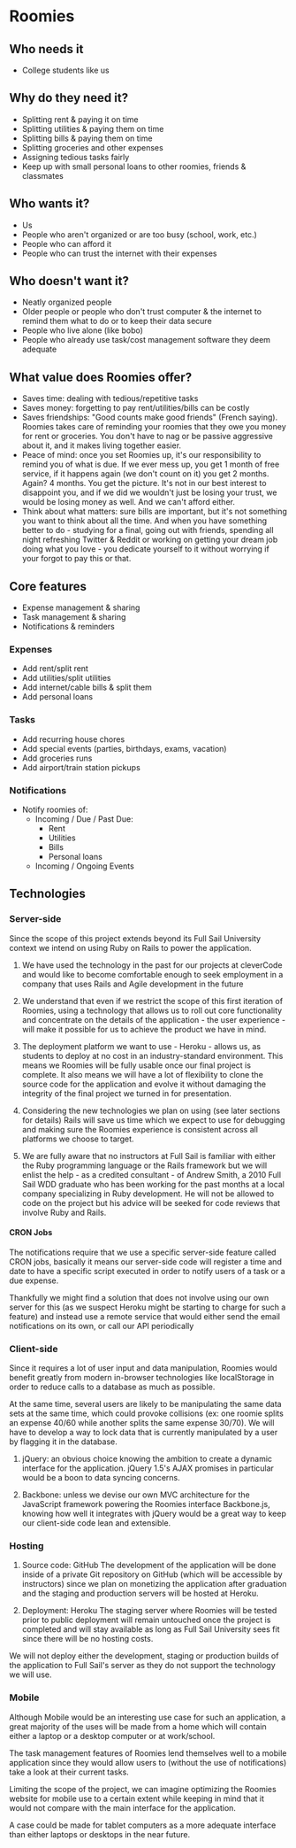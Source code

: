 # Roomies

## Who needs it
* College students like us

## Why do they need it?
* Splitting rent & paying it on time
* Splitting utilities & paying them on time
* Splitting bills & paying them on time
* Splitting groceries and other expenses
* Assigning tedious tasks fairly
* Keep up with small personal loans to other roomies, friends &
  classmates

## Who wants it?
* Us
* People who aren't organized or are too busy (school, work, etc.)
* People who can afford it
* People who can trust the internet with their expenses

## Who doesn't want it?
* Neatly organized people
* Older people or people who don't trust computer & the internet to
  remind them what to do or to keep their data secure
* People who live alone (like bobo)
* People who already use task/cost management software they deem
  adequate

## What value does Roomies offer?
* Saves time: dealing with tedious/repetitive tasks
* Saves money: forgetting to pay rent/utilities/bills can be costly
* Saves friendships: "Good counts make good friends" (French saying).
  Roomies takes care of reminding your roomies that they owe you money
for rent or groceries. You don't have to nag or be passive aggressive
about it, and it makes living together easier.
* Peace of mind: once you set Roomies up, it's our responsibility to
  remind you of what is due. If we ever mess up, you get 1 month of free
service, if it happens again (we don't count on it) you get 2 months.
Again? 4 months. You get the picture. It's not in our best interest to
disappoint you, and if we did we wouldn't just be losing your trust, we
would be losing money as well. And we can't afford either.
* Think about what matters: sure bills are important, but it's not
  something you want to think about all the time. And when you have
something better to do - studying for a final, going out with friends,
spending all night refreshing Twitter & Reddit or working on getting
your dream job doing what you love - you dedicate yourself to it without
worrying if your forgot to pay this or that.

## Core features
* Expense management & sharing
* Task management & sharing
* Notifications & reminders

### Expenses
* Add rent/split rent
* Add utilities/split utilities
* Add internet/cable bills & split them
* Add personal loans

### Tasks
* Add recurring house chores
* Add special events (parties, birthdays, exams, vacation)
* Add groceries runs
* Add airport/train station pickups

### Notifications
* Notify roomies of:
  * Incoming / Due / Past Due:
    * Rent
    * Utilities
    * Bills
    * Personal loans
  * Incoming / Ongoing Events

## Technologies

### Server-side
Since the scope of this project extends beyond its Full Sail University
context we intend on using Ruby on Rails to power the application. 

1. We have used the technology in the past for our projects at
   cleverCode and would like to become comfortable enough to seek
employment in a company that uses Rails and Agile development in the
future

2. We understand that even if we restrict the scope of this first
   iteration of Roomies, using a technology that allows us to roll out
core functionality and concentrate on the details of the application -
the user experience - will make it possible for us to achieve the
product we have in mind.

3. The deployment platform we want to use - Heroku - allows us, as
   students to deploy at no cost in an industry-standard environment.
This means we Roomies will be fully usable once our final project is
complete. It also means we will have a lot of flexibility to clone the
source code for the application and evolve it without damaging the
integrity of the final project we turned in for presentation.

4. Considering the new technologies we plan on using (see later sections
   for details) Rails will save us time which we expect to use for
debugging and making sure the Roomies experience is consistent across
all platforms we choose to target.

5. We are fully aware that no instructors at Full Sail is familiar with
   either the Ruby programming language or the Rails framework but we
will enlist the help - as a credited consultant - of Andrew Smith, a
2010 Full Sail WDD graduate who has been working for the past months at
a local company specializing in Ruby development. He will not be allowed
to code on the project but his advice will be seeked for code reviews
that involve Ruby and Rails.

#### CRON Jobs
The notifications require that we use a specific server-side feature
called CRON jobs, basically it means our server-side code will register
a time and date to have a specific script executed in order to notify
users of a task or a due expense.

Thankfully we might find a solution that does not involve using our own
server for this (as we suspect Heroku might be starting to charge for
such a feature) and instead use a remote service that would either send
the email notifications on its own, or call our API periodically 

### Client-side
Since it requires a lot of user input and data manipulation, Roomies
would benefit greatly from modern in-browser technologies like
localStorage in order to reduce calls to a database as much as possible.

At the same time, several users are likely to be manipulating the same
data sets at the same time, which could provoke collisions (ex: one
roomie splits an expense 40/60 while another splits the same expense
30/70). We will have to develop a way to lock data that is currently
manipulated by a user by flagging it in the database.

1. jQuery: an obvious choice knowing the ambition to create a dynamic
   interface for the application. jQuery 1.5's AJAX promises in
particular would be a boon to data syncing concerns.

2. Backbone: unless we devise our own MVC architecture for the
   JavaScript framework powering the Roomies interface Backbone.js,
knowing how well it integrates with jQuery would be a great way to keep
our client-side code lean and extensible.



### Hosting
1. Source code: GitHub
The development of the application will be done inside of a private Git
repository on GitHub (which will be accessible by instructors) since we
plan on monetizing the application after graduation and the staging and
production servers will be hosted at Heroku.

2. Deployment: Heroku
The staging server where Roomies will be tested prior to public deployment 
will remain untouched once the project is completed and will stay available
as long as Full Sail University sees fit since there will be no hosting costs.

We will not deploy either the development, staging or production builds of the
application to Full Sail's server as they do not support the technology
we will use.

### Mobile
Although Mobile would be an interesting use case for such an application,
a great majority of the uses will be made from a home which will contain
either a laptop or a desktop computer or at work/school.

The task management features of Roomies lend themselves well to a mobile
application since they would allow users to (without
the use of notifications) take a look at their current tasks.

Limiting the scope of the project, we can imagine optimizing the Roomies
website for mobile use to a certain extent while keeping in mind that it
would not compare with the main interface for the application.

A case could be made for tablet computers as a more adequate interface
than either laptops or desktops in the near future.

